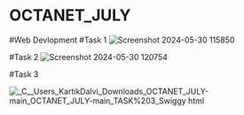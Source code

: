 # OCTANET_JULY
#Web Devlopment
#Task 1
![Screenshot 2024-05-30 115850](https://github.com/Kartik4356/OCTANET_JULY/assets/133252557/2f074848-76e8-458e-b562-09de2af61c13)

#Task 2
![Screenshot 2024-05-30 120754](https://github.com/Kartik4356/OCTANET_JULY/assets/133252557/413390c5-542c-41f9-af3b-3ac0d20e518c)

#Task 3

![_C__Users_KartikDalvi_Downloads_OCTANET_JULY-main_OCTANET_JULY-main_TASK%203_Swiggy html](https://github.com/Kartik4356/OCTANET_JULY/assets/133252557/962f23a8-0be2-4661-af6e-b72f8411fa5b)
